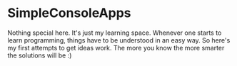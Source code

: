 # SimpleConsoleApps

Nothing special here. It's just my learning space.
Whenever one starts to learn programming, things have to be understood in an easy way.
So here's my first attempts to get ideas work. 
The more you know the more smarter the solutions will be :)
